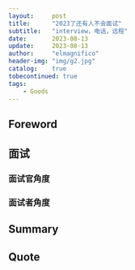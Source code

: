 ```yaml
---
layout:     post
title:      "2023了还有人不会面试"
subtitle:   "interview，电话，远程"
date:       2023-08-13
update:     2023-08-13
author:     "elmagnifico"
header-img: "img/g2.jpg"
catalog:    true
tobecontinued: true
tags:
    - Goods
---
```


## Foreword



## 面试



### 面试官角度



### 面试者角度



## Summary



## Quote

> 
